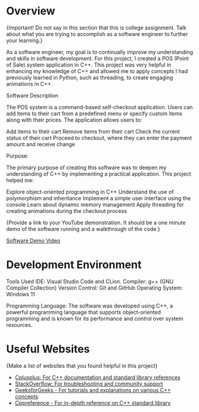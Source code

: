 # Overview

{Important!  Do not say in this section that this is college assignment.  Talk about what you are trying to accomplish as a software engineer to further your learning.}

As a software engineer, my goal is to continually improve my understanding and skills in software development. For this project, I created a POS (Point of Sale) system application in C++. This project was very helpful in enhancing my knowledge of C++ and allowed me to apply concepts I had previously learned in Python, such as threading, to create engaging animations in C++.

Software Description

The POS system is a command-based self-checkout application. Users can add items to their cart from a predefined menu or specify custom items along with their prices. The application allows users to:

Add items to their cart
Remove items from their cart
Check the current status of their cart
Proceed to checkout, where they can enter the payment amount and receive change

Purpose:

The primary purpose of creating this software was to deepen my understanding of C++ by implementing a practical application. This project helped me:

Explore object-oriented programming in C++
Understand the use of polymorphism and inheritance
Implement a simple user interface using the console
Learn about dynamic memory management
Apply threading for creating animations during the checkout process

{Provide a link to your YouTube demonstration.  It should be a one minute demo of the software running and a walkthrough of the code.}

[Software Demo Video](https://youtu.be/kjCnDTxPu4k)

# Development Environment

Tools Used
IDE: Visual Studio Code and CLion. 
Compiler: g++ (GNU Compiler Collection)
Version Control: Git and GitHub
Operating System: Windows 11


Programming Language:
The software was developed using C++, a powerful programming language that supports object-oriented programming and is known for its performance and control over system resources.

# Useful Websites

{Make a list of websites that you found helpful in this project}
* [Cplusplus: For C++ documentation and standard library references](https://cplusplus.com/)
* [StackOverflow: For troubleshooting and community support ](https://stackoverflow.com/)
* [GeeksforGeeks - For tutorials and explanations on various C++ concepts](https://www.geeksforgeeks.org/c-plus-plus/?ref=outind)
* [Cppreference - For in-depth reference on C++ standard library ](https://en.cppreference.com/w/)
